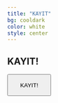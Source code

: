 ```yaml
---
title: "KAYIT"
bg: cooldark
color: white
style: center
---
```

<span class="fa-stack subtlecircle" style="font-size:100px; background:rgba(255,166,0,0.1)">
  <i class="fa fa-circle fa-stack-2x text-white"></i>
  <i class="fa fa-plus fa-stack-1x text-darkestgray"></i>
</span>

## KAYIT!

<a href="https://www.eventbrite.com/e/raconf16-tickets-28810303393/">
  <button 
  style="height:50px;width:100px">
  KAYIT!
  </button>
</a>


